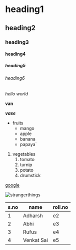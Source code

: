# heading1
## heading2
### heading3
#### heading4
##### heading5
###### heading6

*hello world*

**van**

***vase***

* fruits
  * mango
  * apple
  * banana
  * papaya` 
  
1. vegetables
    1. tomato
    2. turnip
    3. potato
    4. drumstick



[google](https://www.google.com/)

![strangerthings](https://upload.wikimedia.org/wikipedia/en/thumb/7/7a/ST3LambertPoster.png/220px-ST3LambertPoster.png)


s.no|name|roll.no
-----|----|------
1|Adharsh|e2
2|Abhi|e3
3|Rufus|e4
4|Venkat Sai|e5

  
  
  
